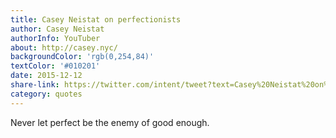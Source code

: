```yaml
---
title: Casey Neistat on perfectionists
author: Casey Neistat
authorInfo: YouTuber
about: http://casey.nyc/
backgroundColor: 'rgb(0,254,84)'
textColor: '#010201'
date: 2015-12-12
share-link: https://twitter.com/intent/tweet?text=Casey%20Neistat%20on%20getting%20things%20done%20pic.twitter.com/CCw0uX4zmP
category: quotes
---
```


Never let perfect be the&nbsp;enemy&nbsp;of&nbsp;good&nbsp;enough.